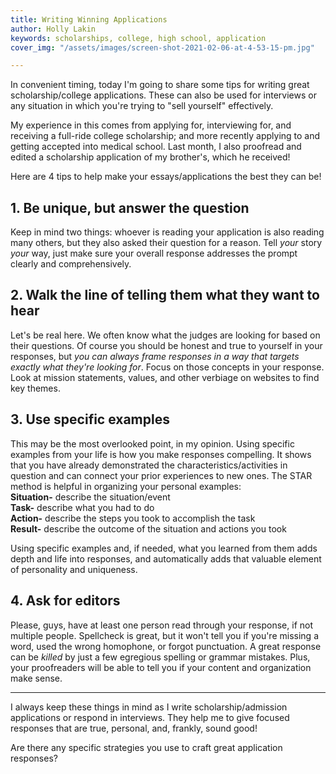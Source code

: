 ```yaml
---
title: Writing Winning Applications
author: Holly Lakin
keywords: scholarships, college, high school, application
cover_img: "/assets/images/screen-shot-2021-02-06-at-4-53-15-pm.jpg"

---
```

In convenient timing, today I'm going to share some tips for writing great scholarship/college applications. These can also be used for interviews or any situation in which you're trying to "sell yourself" effectively.

My experience in this comes from applying for, interviewing for, and receiving a full-ride college scholarship; and more recently applying to and getting accepted into medical school. Last month, I also proofread and edited a scholarship application of my brother's, which he received!

Here are 4 tips to help make your essays/applications the best they can be!

## 1. Be unique, but answer the question

Keep in mind two things: whoever is reading your application is also reading many others, but they also asked their question for a reason. Tell _your_ story _your_ way, just make sure your overall response addresses the prompt clearly and comprehensively. 

## 2. Walk the line of telling them what they want to hear

Let's be real here. We often know what the judges are looking for based on their questions. Of course you should be honest and true to yourself in your responses, but _you can always frame responses in a way that targets exactly what they're looking for_. Focus on those concepts in your response. Look at mission statements, values, and other verbiage on websites to find key themes.

## 3. Use specific examples

This may be the most overlooked point, in my opinion. Using specific examples from your life is how you make responses compelling. It shows that you have already demonstrated the characteristics/activities in question and can connect your prior experiences to new ones. The STAR method is helpful in organizing your personal examples:  
**Situation-** describe the situation/event  
**Task-** describe what you had to do  
**Action-** describe the steps you took to accomplish the task  
**Result-** describe the outcome of the situation and actions you took

Using specific examples and, if needed, what you learned from them adds depth and life into responses, and automatically adds that valuable element of personality and uniqueness.

## 4. Ask for editors

Please, guys, have at least one person read through your response, if not multiple people. Spellcheck is great, but it won't tell you if you're missing a word, used the wrong homophone, or forgot punctuation. A great response can be _killed_ by just a few egregious spelling or grammar mistakes. Plus, your proofreaders will be able to tell you if your content and organization make sense.

***

I always keep these things in mind as I write scholarship/admission applications or respond in interviews. They help me to give focused responses that are true, personal, and, frankly, sound good! 

Are there any specific strategies you use to craft great application responses?